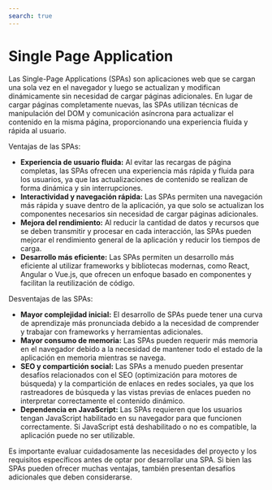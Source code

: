 ```yaml
---
search: true
---
```


# Single Page Application

Las Single-Page Applications (SPAs) son aplicaciones web que se cargan una sola vez en el navegador y luego se actualizan y modifican dinámicamente sin necesidad de cargar páginas adicionales. En lugar de cargar páginas completamente nuevas, las SPAs utilizan técnicas de manipulación del DOM y comunicación asíncrona para actualizar el contenido en la misma página, proporcionando una experiencia fluida y rápida al usuario.

Ventajas de las SPAs:

- **Experiencia de usuario fluida:** Al evitar las recargas de página completas, las SPAs ofrecen una experiencia más rápida y fluida para los usuarios, ya que las actualizaciones de contenido se realizan de forma dinámica y sin interrupciones.
- **Interactividad y navegación rápida:** Las SPAs permiten una navegación más rápida y suave dentro de la aplicación, ya que solo se actualizan los componentes necesarios sin necesidad de cargar páginas adicionales.
- **Mejora del rendimiento:** Al reducir la cantidad de datos y recursos que se deben transmitir y procesar en cada interacción, las SPAs pueden mejorar el rendimiento general de la aplicación y reducir los tiempos de carga.
- **Desarrollo más eficiente:** Las SPAs permiten un desarrollo más eficiente al utilizar frameworks y bibliotecas modernas, como React, Angular o Vue.js, que ofrecen un enfoque basado en componentes y facilitan la reutilización de código.

Desventajas de las SPAs:

- **Mayor complejidad inicial:** El desarrollo de SPAs puede tener una curva de aprendizaje más pronunciada debido a la necesidad de comprender y trabajar con frameworks y herramientas adicionales.
- **Mayor consumo de memoria:** Las SPAs pueden requerir más memoria en el navegador debido a la necesidad de mantener todo el estado de la aplicación en memoria mientras se navega.
- **SEO y compartición social:** Las SPAs a menudo pueden presentar desafíos relacionados con el SEO (optimización para motores de búsqueda) y la compartición de enlaces en redes sociales, ya que los rastreadores de búsqueda y las vistas previas de enlaces pueden no interpretar correctamente el contenido dinámico.
- **Dependencia en JavaScript:** Las SPAs requieren que los usuarios tengan JavaScript habilitado en su navegador para que funcionen correctamente. Si JavaScript está deshabilitado o no es compatible, la aplicación puede no ser utilizable.

Es importante evaluar cuidadosamente las necesidades del proyecto y los requisitos específicos antes de optar por desarrollar una SPA. Si bien las SPAs pueden ofrecer muchas ventajas, también presentan desafíos adicionales que deben considerarse.

